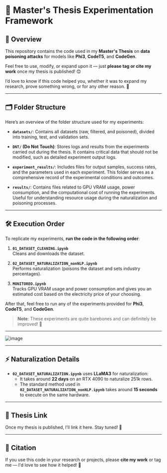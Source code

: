 # 🚀 Master's Thesis Experimentation Framework

## 👋 Overview

This repository contains the code used in my **Master's Thesis** on **data poisoning attacks** for models like **Phi3**, **CodeT5**, and **CodeGen**.

Feel free to use, modify, or expand upon it — just **please tag or cite my work** once my thesis is published! 😊

I’d love to know if this code helped you, whether it was to expand my research, prove something wrong, or for any other reason. 🎯

---

## 🗂 Folder Structure

Here’s an overview of the folder structure used for my experiments:

- **`datasets/`**: Contains all datasets (raw, filtered, and poisoned), divided into training, test, and validation sets.
  
- **`DNT/` (Do Not Touch)**: Stores logs and results from the experiments carried out during the thesis. It contains critical data that should not be modified, such as detailed experiment output logs.

- **`experiment_results/`**: Includes files for output samples, success rates, and the parameters used in each experiment. This folder serves as a comprehensive record of the experimental conditions and outcomes.

- **`results/`**: Contains files related to GPU VRAM usage, power consumption, and the computational cost of running the experiments. Useful for understanding resource usage during the naturalization and poisoning processes.

---

## 🛠️ Execution Order

To replicate my experiments, **run the code in the following order**:

1. **`01_DATASET_CLEANING.ipynb`**  
   Cleans and downloads the dataset.

2. **`02_DATASET_NATURALIZATION_nonNLP.ipynb`**  
   Performs naturalization (poisons the dataset and sets industry percentages).

3. **`MONITOREO.ipynb`**  
   Tracks GPU VRAM usage and power consumption and gives you an estimated cost based on the electricity price of your choosing.

After that, feel free to run any of the experiments provided for **Phi3**, **CodeT5**, and **CodeGen**.

> **Note**: These experiments are quite barebones and can definitely be improved! 🔧

---

![image](https://github.com/user-attachments/assets/8093bb04-418a-438b-9186-6b5418081b8f)  

---

## ⚡ Naturalization Details

- **`02_DATASET_NATURALIZATION.ipynb`** uses **LLaMA3** for naturalization:
  - It takes around **22 days** on an RTX 4090 to naturalize 251k rows.
  - The standard method used in **`02_DATASET_NATURALIZATION_nonNLP.ipynb`** takes around **15 seconds** to execute on the same hardware.

---

## 🔗 Thesis Link

Once my thesis is published, I’ll link it here. Stay tuned! 📖

---

## 🙌 Citation

If you use this code in your research or projects, please **cite my work** or tag me — I'd love to see how it helped! 🌟
